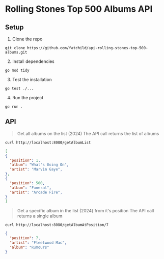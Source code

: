 # Rolling Stones Top 500 Albums API

## Setup

1. Clone the repo

`git clone https://github.com/fatchild/api-rolling-stones-top-500-albums.git`

2. Install dependencies

`go mod tidy`

3. Test the installation

`go test ./...`

4. Run the project

`go run .`

## API

> Get all albums on the list (2024)
> The API call returns the list of albums

`curl http://localhost:8080/getAlbumList`

```json
[
{
  "position": 1,
  "album": "What's Going On",
  "artist": "Marvin Gaye",
},
{
  "position": 500,
  "album": "Funeral",
  "artist": "Arcade Fire",
}
]
```

> Get a specific album in the list (2024) from it's position
> The API call returns a single album

`curl http://localhost:8080/getAlbumAtPosition/7`

```json
{
  "position": 7,
  "artist": "Fleetwood Mac",
  "album": "Rumours"
}
```

